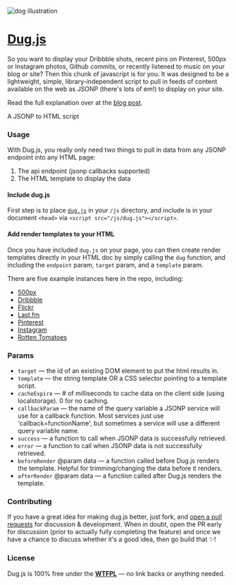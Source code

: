 ![dog illustration](http://static.squarespace.com/static/51f546c1e4b007214005bd83/51f546c2e4b007214005bd8d/52f6e561e4b0e482df7b06fd/1392141497162/dug_new.png?format=1500w)

# [Dug.js](http://rog.ie/blog/dugjs-a-jsonp-to-html-script)

So you want to display your Dribbble shots, recent pins on Pinterest, 500px or Instagram photos, Github commits, or recently listened to music on your blog or site? Then this chunk of javascript is for you. It was designed to be a lightweight, simple, library-independent script to pull in feeds of content available on the web as JSONP (there's lots of em!) to display on your site.

Read the full explanation over at the [blog post](http://rog.ie/blog/dugjs-a-jsonp-to-html-script).

A JSONP to HTML script

### Usage

With Dug.js, you really only need two things to pull in data from any JSONP endpoint into any HTML page:

1. The api endpoint (jsonp callbacks supported)
2. The HTML template to display the data

#### Include dug.js

First step is to place [`dug.js`](dug.js) in your `/js` directory, and include is in your document `<head>` via `<script src="/js/dug.js"></script>`.

#### Add render templates to your HTML

Once you have included `dug.js` on your page, you can then create render templates directly in your HTML doc by simply calling the `dug` function, and including the `endpoint` param, `target` param, and a `template` param.

There are five example instances here in the repo, including:
- [500px](examples/500px.html)
- [Dribbble](examples/dribbble.html)
- [Flickr](examples/flickr.html)
- [Last.fm](examples/last.fm.html)
- [Pinterest](examples/pinterest.html)
- [Instagram](example/instagram.html)
- [Rotten Tomatoes](examples/rotten-tomatoes.html)

### Params

- `target` — the id of an existing DOM element to put the html results in.
- `template` — the string template OR a CSS selector pointing to a template script.
- `cacheExpire` — # of milliseconds to cache data on the client side (using localstorage). 0 for no caching.
- `callbackParam` — the name of the query variable a JSONP service will use for a callback function. Most services just use 'callback=functionName', but sometimes a service will use a different query variable name.
- `success` — a function to call when JSONP data is successfully retrieved.
- `error` — a function to call when JSONP data is not successfully retrieved.
- `beforeRender` @param data — a function called before Dug.js renders the template. Helpful for trimming/changing the data before it renders.
- `afterRender` @param data — a function called after Dug.js renders the template.

### Contributing

If you have a great idea for making dug.js better, just fork, and [open a pull requests](pulls) for discussion & development. When in doubt, open the PR early for discussion (prior to actually fully completing the feature) and once we have a chance to discuss whether it's a good idea, then go build that :sparkles:!

### License

Dug.js is 100% free under the **[WTFPL](http://en.wikipedia.org/wiki/WTFPL)** — no link backs or anything needed.
